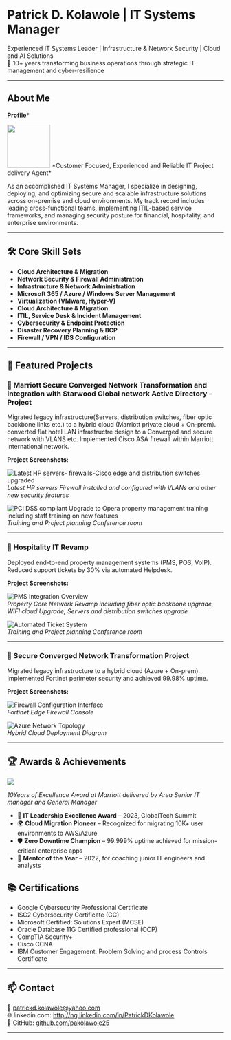 # Patrick D. Kolawole | IT Systems Manager

Experienced IT Systems Leader | Infrastructure & Network Security | Cloud and AI Solutions   
💼 10+ years transforming business operations through strategic IT management and cyber-resilience

---

## About Me
**Profile***

<img src="assets/35mmX45mm.jpg" width="100">
*Customer Focused, Experienced and Reliable IT Project delivery Agent*


As an accomplished IT Systems Manager, I specialize in designing, deploying, and optimizing secure and scalable infrastructure solutions across on-premise and cloud environments. My track record includes leading cross-functional teams, implementing ITIL-based service frameworks, and managing security posture for financial, hospitality, and enterprise environments.

---

## 🛠️ Core Skill Sets

- **Cloud Architecture & Migration**
- **Network Security & Firewall Administration**
- **Infrastructure & Network Administration**  
- **Microsoft 365 / Azure / Windows Server Management**  
- **Virtualization (VMware, Hyper-V)**  
- **Cloud Architecture & Migration**  
- **ITIL, Service Desk & Incident Management**  
- **Cybersecurity & Endpoint Protection**  
- **Disaster Recovery Planning & BCP**  
- **Firewall / VPN / IDS Configuration**

---

## 📌 Featured Projects

### 🔐 Marriott Secure Converged Network Transformation and integration with Starwood Global network Active Directory - Project

Migrated legacy infrastructure(Servers, distribution switches, fiber optic backbone links etc.) to a hybrid cloud (Marriott private cloud + On-prem). converted flat hotel LAN infrastructre design to a Converged and secure network with VLANS etc. Implemented Cisco ASA firewall within Marriott international network.

**Project Screenshots:**

![Latest HP servers- firewalls-Cisco edge and distribution switches upgraded](./assets/MarriottEMEAintegration1.jpg)  
*Latest HP servers Firewall installed and configured with VLANs and other new security features*

![PCI DSS compliant Upgrade to Opera property management training including staff training on new features](./assets/MarriottEMEAintegration2.jpg)  
*Training and Project planning Conference room*

---

### 🏨 Hospitality IT Revamp

Deployed end-to-end property management systems (PMS, POS, VoIP). Reduced support tickets by 30% via automated Helpdesk.

**Project Screenshots:**

![PMS Integration Overview](./assets/Project1.JPG)  
*Property Core Network Revamp including fiber optic backbone upgrade, WIFI cloud Upgrade, Servers and distribution switches upgrade*

![Automated Ticket System](./assets/project1-2.jpg)  
*Training and Project planning Conference room*

---

### 🔐 Secure Converged Network Transformation Project

Migrated legacy infrastructure to a hybrid cloud (Azure + On-prem). Implemented Fortinet perimeter security and achieved 99.98% uptime.

**Project Screenshots:**

![Firewall Configuration Interface](./assets/project1-1.jpg)  
*Fortinet Edge Firewall Console*

![Azure Network Topology](./assets/project1-2.jpg)  
*Hybrid Cloud Deployment Diagram*

---

## 🏆 Awards & Achievements


<img src="assets/Award.jpg">

*10Years of Excellence Award at Marriott delivered by Area Senior IT manager and General Manager*
- 🥇 **IT Leadership Excellence Award** – 2023, GlobalTech Summit
- 🌍 **Cloud Migration Pioneer** – Recognized for migrating 10K+ user environments to AWS/Azure
- 🛡️ **Zero Downtime Champion** – 99.999% uptime achieved for mission-critical enterprise apps
- 💼 **Mentor of the Year** – 2022, for coaching junior IT engineers and analysts

  

## 📚 Certifications

- Google Cybersecurity Professional Certificate 
- ISC2 Cybersecurity Certificate (CC) 
- Microsoft Certified: Solutions Expert (MCSE)   
- Oracle Database 11G Certified professional (OCP)   
- CompTIA Security+  
- Cisco CCNA
- IBM Customer Engagement: Problem Solving and process Controls Certificate 

---

## 📫 Contact

📧 patrickd.kolawole@yahoo.com  
🌐 linkedin.com: http://ng.linkedin.com/in/PatrickDKolawole  
🐙 GitHub: [github.com/pakolawole25](https://github.com/pakolawole25)

---
